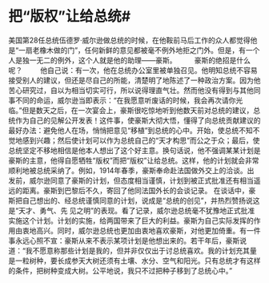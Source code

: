 # 把“版权”让给总统#
 美国第28任总统伍德罗·威尔逊做总统的时候，在他鞍前马后工作的众人都觉得他是“一扇老橡木做的门”，任何新鲜的意见都被毫不例外地拒之门外。但是，有一个人是独一无二的例外，这个人就是他的助理——豪斯。 
　　 豪斯的绝招是什么呢？ 
　　 他自己说：有一次，他在总统办公室里被单独召见。他明知总统不容易接受别人的建议，但还是尽自己的所能，清楚明了地陈述了一种政治方案。因为他苦心研究过，自以为相当切实可行，所以说得理直气壮。然而他没有得到与其他同事不同的命运，威尔逊当即表示：“在我愿意听废话的时候，我会再次请你光临。”但是数天之后，在一次宴会上，豪斯很吃惊地听到他数天前对总统的建议，总统作为自己的见解公开发表！这件事，使豪斯大彻大悟，懂得了向总统贡献建议的最好办法：避免他人在场，悄悄把意见“移植”到总统的心中。开始，使总统不知不觉地感到兴趣；然后使计划可以作为总统自己的“天才构思”而公之于众；最后，使总统坚定不移地相信是他本人想出了这个好主意。换句话说，他不强调某某计划是豪斯的主意，他得自愿牺牲“版权”而把“版权”让给总统。这样，他的计划就会非常顺利地被总统采纳了。例如，1914年春季，豪斯奉命赴法国做外交上的洽谈。出发前，威尔逊同意了豪斯的计划，但态度相当谨慎，计划到被正式批准还有相当遥远的距离。豪斯到巴黎后不久，寄回了他同法国外长的会谈记录。
在谈话中，豪斯把自己想出的、经总统谨慎同意的计划，说成是“总统的创见”，并热烈赞扬说这是“天才、勇气、先 见之明”的表现。看了记录，威尔逊总统毫不犹豫地正式批准实施这个计划。计划的实施，给两国带来了巨大的利益。豪斯为自己实际发挥的作用由衷地高兴。同时，威尔逊总统也更加由衷地喜欢豪斯，对他更加倚重。有一件事永远心照不宣：豪斯从来不表示某项计划是他想出来的。若干年后，豪斯说道：“我不愿意称那些计划是我的，但并非仅仅出于讨总统喜欢。我的计划充其量是一粒树种，要长成参天大树还须有土壤、水分、空气和阳光。只有总统才有这样的条件，把树种变成大树。公平地说，我只不过把种子移到了总统心中。”
 